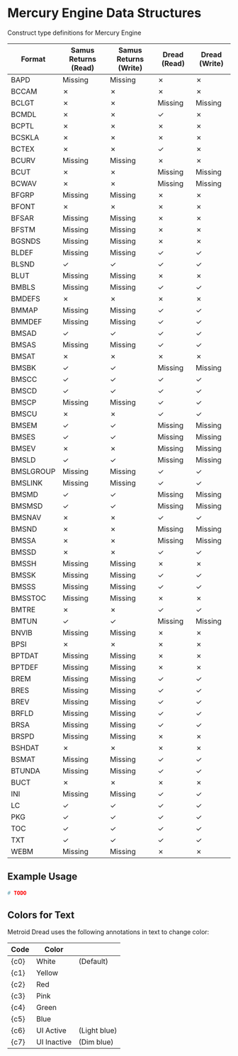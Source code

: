 # Mercury Engine Data Structures
Construct type definitions for Mercury Engine

| Format    | Samus Returns (Read) | Samus Returns (Write) | Dread (Read) | Dread (Write) |
|-----------|----------------------|-----------------------|--------------|---------------|
| BAPD      | Missing              | Missing               | &cross;      | &cross;       |
| BCCAM     | &cross;              | &cross;               | &cross;      | &cross;       |
| BCLGT     | &cross;              | &cross;               | Missing      | Missing       |
| BCMDL     | &cross;              | &cross;               | &check;      | &cross;       |
| BCPTL     | &cross;              | &cross;               | &cross;      | &cross;       |
| BCSKLA    | &cross;              | &cross;               | &cross;      | &cross;       |
| BCTEX     | &cross;              | &cross;               | &check;      | &cross;       |
| BCURV     | Missing              | Missing               | &cross;      | &cross;       |
| BCUT      | &cross;              | &cross;               | Missing      | Missing       |
| BCWAV     | &cross;              | &cross;               | Missing      | Missing       |
| BFGRP     | Missing              | Missing               | &cross;      | &cross;       |
| BFONT     | &cross;              | &cross;               | &cross;      | &cross;       |
| BFSAR     | Missing              | Missing               | &cross;      | &cross;       |
| BFSTM     | Missing              | Missing               | &cross;      | &cross;       |
| BGSNDS    | Missing              | Missing               | &cross;      | &cross;       |
| BLDEF     | Missing              | Missing               | &check;      | &check;       |
| BLSND     | &check;              | &check;               | &check;      | &check;       |
| BLUT      | Missing              | Missing               | &cross;      | &cross;       |
| BMBLS     | Missing              | Missing               | &check;      | &check;       |
| BMDEFS    | &cross;              | &cross;               | &cross;      | &cross;       |
| BMMAP     | Missing              | Missing               | &check;      | &check;       |
| BMMDEF    | Missing              | Missing               | &check;      | &check;       |
| BMSAD     | &check;              | &check;               | &check;      | &check;       |
| BMSAS     | Missing              | Missing               | &check;      | &check;       |
| BMSAT     | &cross;              | &cross;               | &cross;      | &cross;       |
| BMSBK     | &check;              | &check;               | Missing      | Missing       |
| BMSCC     | &check;              | &check;               | &check;      | &check;       |
| BMSCD     | &check;              | &check;               | &check;      | &check;       |
| BMSCP     | Missing              | Missing               | &check;      | &check;       |
| BMSCU     | &cross;              | &cross;               | &check;      | &check;       |
| BMSEM     | &check;              | &check;               | Missing      | Missing       |
| BMSES     | &check;              | &check;               | Missing      | Missing       |
| BMSEV     | &cross;              | &cross;               | Missing      | Missing       |
| BMSLD     | &check;              | &check;               | Missing      | Missing       |
| BMSLGROUP | Missing              | Missing               | &check;      | &check;       |
| BMSLINK   | Missing              | Missing               | &check;      | &check;       |
| BMSMD     | &check;              | &check;               | Missing      | Missing       |
| BMSMSD    | &check;              | &check;               | Missing      | Missing       |
| BMSNAV    | &cross;              | &cross;               | &check;      | &check;       |
| BMSND     | &cross;              | &cross;               | Missing      | Missing       |
| BMSSA     | &cross;              | &cross;               | Missing      | Missing       |
| BMSSD     | &cross;              | &cross;               | &check;      | &check;       |
| BMSSH     | Missing              | Missing               | &cross;      | &cross;       |
| BMSSK     | Missing              | Missing               | &check;      | &check;       |
| BMSSS     | Missing              | Missing               | &check;      | &check;       |
| BMSSTOC   | Missing              | Missing               | &cross;      | &cross;       |
| BMTRE     | &cross;              | &cross;               | &check;      | &check;       |
| BMTUN     | &check;              | &check;               | Missing      | Missing       |
| BNVIB     | Missing              | Missing               | &cross;      | &cross;       |
| BPSI      | &cross;              | &cross;               | &cross;      | &cross;       |
| BPTDAT    | Missing              | Missing               | &cross;      | &cross;       |
| BPTDEF    | Missing              | Missing               | &cross;      | &cross;       |
| BREM      | Missing              | Missing               | &check;      | &check;       |
| BRES      | Missing              | Missing               | &check;      | &check;       |
| BREV      | Missing              | Missing               | &check;      | &check;       |
| BRFLD     | Missing              | Missing               | &check;      | &check;       |
| BRSA      | Missing              | Missing               | &check;      | &check;       |
| BRSPD     | Missing              | Missing               | &cross;      | &cross;       |
| BSHDAT    | &cross;              | &cross;               | &cross;      | &cross;       |
| BSMAT     | Missing              | Missing               | &check;      | &check;       |
| BTUNDA    | Missing              | Missing               | &check;      | &check;       |
| BUCT      | &cross;              | &cross;               | &cross;      | &cross;       |
| INI       | Missing              | Missing               | &check;      | &check;       |
| LC        | &check;              | &check;               | &check;      | &check;       |
| PKG       | &check;              | &check;               | &check;      | &check;       |
| TOC       | &check;              | &check;               | &check;      | &check;       |
| TXT       | &check;              | &check;               | &check;      | &check;       |
| WEBM      | Missing              | Missing               | &cross;      | &cross;       |


## Example Usage

```python
# TODO
```

## Colors for Text

Metroid Dread uses the following annotations in text to change color:

| Code | Color       |              |
|------|-------------|--------------|
| {c0} | White       | (Default)    |
| {c1} | Yellow      |              |
| {c2} | Red         |              |
| {c3} | Pink        |              |
| {c4} | Green       |              |
| {c5} | Blue        |              |
| {c6} | UI Active   | (Light blue) |
| {c7} | UI Inactive | (Dim blue)   |
